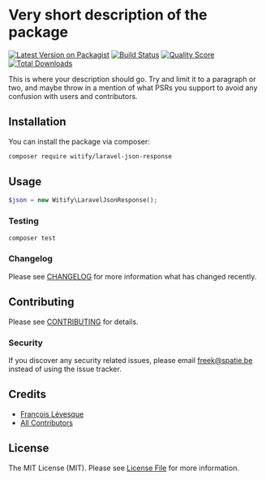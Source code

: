 # Very short description of the package

[![Latest Version on Packagist](https://img.shields.io/packagist/v/witify/laravel-json-response.svg?style=flat-square)](https://packagist.org/packages/spatie/laravel-json-response)
[![Build Status](https://img.shields.io/travis/witify/laravel-json-response/master.svg?style=flat-square)](https://travis-ci.org/spatie/laravel-json-response)
[![Quality Score](https://img.shields.io/scrutinizer/g/witify/laravel-json-response.svg?style=flat-square)](https://scrutinizer-ci.com/g/spatie/laravel-json-response)
[![Total Downloads](https://img.shields.io/packagist/dt/witify/laravel-json-response.svg?style=flat-square)](https://packagist.org/packages/spatie/laravel-json-response)

This is where your description should go. Try and limit it to a paragraph or two, and maybe throw in a mention of what PSRs you support to avoid any confusion with users and contributors.

## Installation

You can install the package via composer:

```bash
composer require witify/laravel-json-response
```

## Usage

``` php
$json = new Witify\LaravelJsonResponse();
```

### Testing

``` bash
composer test
```

### Changelog

Please see [CHANGELOG](CHANGELOG.md) for more information what has changed recently.

## Contributing

Please see [CONTRIBUTING](CONTRIBUTING.md) for details.

### Security

If you discover any security related issues, please email freek@spatie.be instead of using the issue tracker.

## Credits

- [François Lévesque](https://github.com/francoislevesque)
- [All Contributors](../../contributors)

## License

The MIT License (MIT). Please see [License File](LICENSE.md) for more information.
